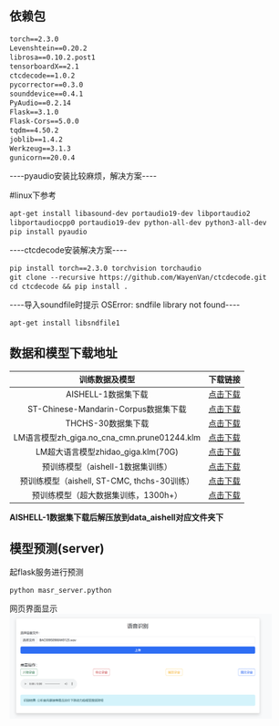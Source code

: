 ## 依赖包

```text
torch==2.3.0
Levenshtein==0.20.2
librosa==0.10.2.post1
tensorboardX==2.1
ctcdecode==1.0.2
pycorrector==0.3.0
sounddevice==0.4.1
PyAudio==0.2.14
Flask==3.1.0
Flask-Cors==5.0.0
tqdm==4.50.2
joblib==1.4.2
Werkzeug==3.1.3
gunicorn==20.0.4
```

----pyaudio安装比较麻烦，解决方案----

#linux下参考
```shell
apt-get install libasound-dev portaudio19-dev libportaudio2 libportaudiocpp0 portaudio19-dev python-all-dev python3-all-dev
pip install pyaudio
```

----ctcdecode安装解决方案----
```shell
pip install torch==2.3.0 torchvision torchaudio
git clone --recursive https://github.com/WayenVan/ctcdecode.git
cd ctcdecode && pip install .
```

----导入soundfile时提示 OSError: sndfile library not found----
```shell
apt-get install libsndfile1
```


## 数据和模型下载地址

| 训练数据及模型 | 下载链接 |
| :---: | :---: |
| AISHELL-1数据集下载 | [点击下载](http://www.aishelltech.com/kysjcp) |
| ST-Chinese-Mandarin-Corpus数据集下载 | [点击下载](http://www.openslr.org/resources/38) |
| THCHS-30数据集下载 | [点击下载](http://www.openslr.org/resources/18) |
| LM语言模型zh_giga.no_cna_cmn.prune01244.klm | [点击下载](https://deepspeech.bj.bcebos.com/zh_lm/zh_giga.no_cna_cmn.prune01244.klm) |
| LM超大语言模型zhidao_giga.klm(70G) | [点击下载](https://deepspeech.bj.bcebos.com/zh_lm/zhidao_giga.klm) |
| 预训练模型（aishell-1数据集训练） | [点击下载](https://download.csdn.net/download/quantbaby/15909010) |
| 预训练模型（aishell, ST-CMC, thchs-30训练） | [点击下载](https://share.weiyun.com/3VWtGUBo) |
| 预训练模型（超大数据集训练，1300h+） | [点击下载](https://share.weiyun.com/drQfaovf) |

**AISHELL-1数据集下载后解压放到data_aishell对应文件夹下**

## 模型预测(server)

起flask服务进行预测
```shell
python masr_server.python
```
网页界面显示<br>
<img src="images/index.jpg" width="460">
